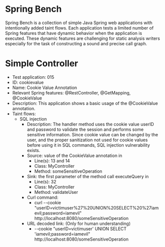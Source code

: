 # Spring Bench

Spring Bench is a collection of simple Java Spring web applications with intentionally added taint flows. 
Each application tests a limited number of Spring features that have dynamic behavior when the application is executed. 
These dynamic features are challenging for static analysis writers especially for the task of constructing a sound and precise call graph.   


# Simple Controller

* Test application: 015
* ID: cookievalue
* Name: Cookie Value Annotation
* Relevant Spring features: @RestController, @GetMapping, @CookieValue
* Description: This application shows a basic usage of the @CookieValue annotation. 
* Taint flows: 
  * SQL injection
    * Description: The handler method uses the cookie value userID and password to validate the session and performs some sensitive information. Since cookie value can be changed by the user, and the proper sanitization not used for cookie values before using it in SQL commands, SQL injection vulnerability exists.  
    * Source: value of the CookieValue annotation in 
        * Line(s): 13 and 14
        * Class: MyController
        * Method: someSensitiveOperation
    * Sink: the first parameter of the method call executeQuery in
        * Line(s): 32
        * Class: MyController
        * Method: validateUser
    * Curl command: 
        * curl --cookie "userID=victimuser%27%20UNION%20SELECT%20%27iamevil;password=iamevil" http://localhost:8080/someSensitiveOperation
    * URL decoded link: (Only for human understanding)
        * --cookie "userID=victimuser' UNION SELECT 'iamevil;password=iamevil" http://localhost:8080/someSensitiveOperation


